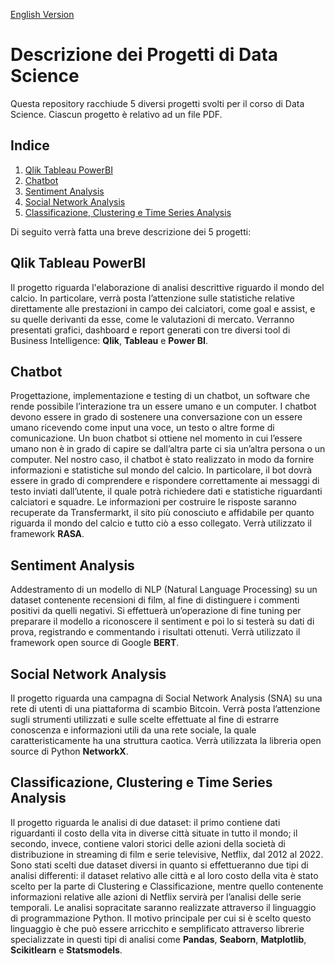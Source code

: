 [English Version](README.en.md)
# Descrizione dei Progetti di Data Science
Questa repository racchiude 5 diversi progetti svolti per il corso di Data Science. Ciascun progetto è relativo ad un file PDF.

## Indice
1. [Qlik Tableau PowerBI](#qlik-tableau-powerbi)
2. [Chatbot](#chatbot)
3. [Sentiment Analysis](#sentiment-analysis)
4. [Social Network Analysis](#social-network-analysis)
5. [Classificazione, Clustering e Time Series Analysis](#classificazione-clustering-e-time-series-analysis)
   
Di seguito verrà fatta una breve descrizione dei 5 progetti:

## Qlik Tableau PowerBI
Il progetto riguarda l'elaborazione di analisi descrittive riguardo il mondo del
calcio. In particolare, verrà posta l’attenzione sulle statistiche relative direttamente
alle prestazioni in campo dei calciatori, come goal e assist, e su quelle
derivanti da esse, come le valutazioni di mercato. Verranno presentati grafici,
dashboard e report generati con tre diversi tool di Business Intelligence: **Qlik**,
**Tableau** e **Power BI**.

## Chatbot
Progettazione, implementazione e testing
di un chatbot, un software che rende possibile l’interazione tra un essere umano
e un computer. I chatbot devono essere in grado di sostenere una conversazione
con un essere umano ricevendo come input una voce, un testo o altre forme di
comunicazione. Un buon chatbot si ottiene nel momento in cui l’essere umano
non è in grado di capire se dall’altra parte ci sia un’altra persona o un computer.
Nel nostro caso, il chatbot è stato realizzato in modo da fornire informazioni e
statistiche sul mondo del calcio. In particolare, il bot dovrà essere in grado di
comprendere e rispondere correttamente ai messaggi di testo inviati dall’utente,
il quale potrà richiedere dati e statistiche riguardanti calciatori e squadre. Le
informazioni per costruire le risposte saranno recuperate da Transfermarkt, il
sito più conosciuto e affidabile per quanto riguarda il mondo del calcio e tutto
ciò a esso collegato. Verrà utilizzato il framework **RASA**.

## Sentiment Analysis
Addestramento di un modello di NLP (Natural Language Processing) su un
dataset contenente recensioni di film, al fine di distinguere i commenti positivi da
quelli negativi. Si effettuerà un’operazione di fine tuning per preparare il
modello a riconoscere il sentiment e poi lo si testerà su dati di prova, registrando
e commentando i risultati ottenuti. Verrà utilizzato il framework open source di Google **BERT**.

## Social Network Analysis
Il progetto riguarda una campagna di Social Network Analysis (SNA)
su una rete di utenti di una piattaforma di scambio Bitcoin. Verrà posta l’attenzione
sugli strumenti utilizzati e sulle scelte effettuate al fine di estrarre conoscenza
e informazioni utili da una rete sociale, la quale caratteristicamente ha
una struttura caotica. Verrà utilizzata la libreria open source di Python **NetworkX**.

## Classificazione, Clustering e Time Series Analysis
Il progetto riguarda le analisi di due dataset: il primo contiene
dati riguardanti il costo della vita in diverse città situate in tutto il mondo;
il secondo, invece, contiene valori storici delle azioni della società di distribuzione
in streaming di film e serie televisive, Netflix, dal 2012 al 2022.
Sono stati scelti due dataset diversi in quanto si effettueranno due tipi di analisi
differenti: il dataset relativo alle città e al loro costo della vita è stato scelto per
la parte di Clustering e Classificazione, mentre quello contenente informazioni
relative alle azioni di Netflix servirà per l’analisi delle serie temporali.
Le analisi sopracitate saranno realizzate attraverso il linguaggio di programmazione
Python. Il motivo principale per cui si è scelto questo linguaggio è che
può essere arricchito e semplificato attraverso librerie specializzate in questi tipi
di analisi come **Pandas**, **Seaborn**, **Matplotlib**, **Scikitlearn** e **Statsmodels**.
